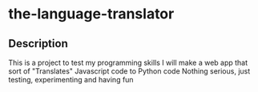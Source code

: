 # the-language-translator

## Description
This is a project to test my programming skills
I will make a web app that sort of "Translates" Javascript code to Python code
Nothing serious, just testing, experimenting and having fun
